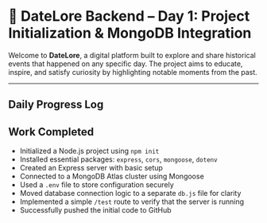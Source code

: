 # 📅 DateLore Backend – Day 1: Project Initialization & MongoDB Integration

Welcome to **DateLore**, a digital platform built to explore and share historical events that happened on any specific day. The project aims to educate, inspire, and satisfy curiosity by highlighting notable moments from the past.

---


## Daily Progress Log

## Work Completed

- Initialized a Node.js project using `npm init`
- Installed essential packages: `express`, `cors`, `mongoose`, `dotenv`
- Created an Express server with basic setup
- Connected to a MongoDB Atlas cluster using Mongoose
- Used a `.env` file to store configuration securely
- Moved database connection logic to a separate `db.js` file for clarity
- Implemented a simple `/test` route to verify that the server is running
- Successfully pushed the initial code to GitHub
